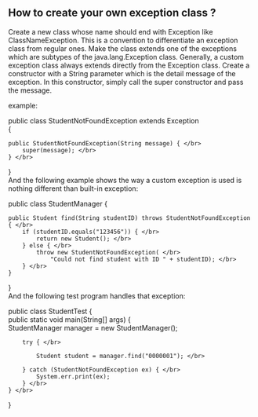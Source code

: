 ## How to create your own exception class ?
Create a new class whose name should end with Exception like ClassNameException.
This is a convention to differentiate an exception class from regular ones.
Make the class extends one of the exceptions which are subtypes of the java.lang.Exception class.
Generally, a custom exception class always extends directly from the Exception class.
Create a constructor with a String parameter which is the detail message of the exception.
In this constructor, simply call the super constructor and pass the message.

example:

public class StudentNotFoundException extends Exception </br>{
 
    public StudentNotFoundException(String message) { </br>
        super(message); </br>
    } </br>
} </br>
And the following example shows the way a custom exception is used is nothing different than built-in exception: </br>

public class StudentManager { </br>
 
    public Student find(String studentID) throws StudentNotFoundException { </br>
        if (studentID.equals("123456")) { </br>
            return new Student(); </br>
        } else { </br>
            throw new StudentNotFoundException( </br>
                "Could not find student with ID " + studentID); </br>
        } </br>
    }
} </br>
And the following test program handles that exception: </br>

public class StudentTest { </br>
    public static void main(String[] args) { </br>
        StudentManager manager = new StudentManager(); </br>
 
        try { </br>
 
            Student student = manager.find("0000001"); </br>
 
        } catch (StudentNotFoundException ex) { </br>
            System.err.print(ex);
        } </br>
    } </br>
}
 </br>

